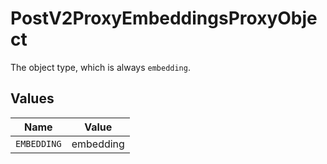 # PostV2ProxyEmbeddingsProxyObject

The object type, which is always `embedding`.


## Values

| Name        | Value       |
| ----------- | ----------- |
| `EMBEDDING` | embedding   |